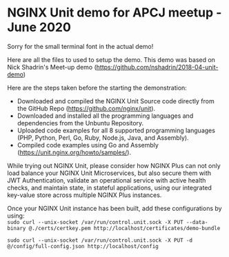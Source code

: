 # NGINX Unit demo for APCJ meetup - June 2020

Sorry for the small terminal font in the actual demo!

Here are all the files to used to setup the demo. This demo was based on Nick Shadrin's Meet-up demo (https://github.com/nshadrin/2018-04-unit-demo)  

Here are the steps taken before the starting the demonstration:  
 - Downloaded and compiled the NGINX Unit Source code directly from the GitHub Repo (https://github.com/nginx/unit).  
 - Downloaded and installed all the programming languages and dependencies from the Unbuntu Repository.  
 - Uploaded code examples for all 8 supported programming languages (PHP, Python, Perl, Go, Ruby, Node.js, Java, and Assembly).  
 - Compiled code examples using Go and Assembly (https://unit.nginx.org/howto/samples/).  

While trying out NGINX Unit, please consider how NGINX Plus can not only load balance your NGINX Unit Microservices, but also secure them with JWT Authentication, validate an operational service with active health checks, and maintain state, in stateful applications, using our integrated key-value store across multiple NGINX Plus instances.  

Once your NGINX Unit instance has been built, add these configurations by using:  
```sudo curl --unix-socket /var/run/control.unit.sock -X PUT --data-binary @./certs/certkey.pem http://localhost/certificates/demo-bundle```  

```sudo curl --unix-socket /var/run/control.unit.sock -X PUT -d @/config/full-config.json http://localhost/config```  
